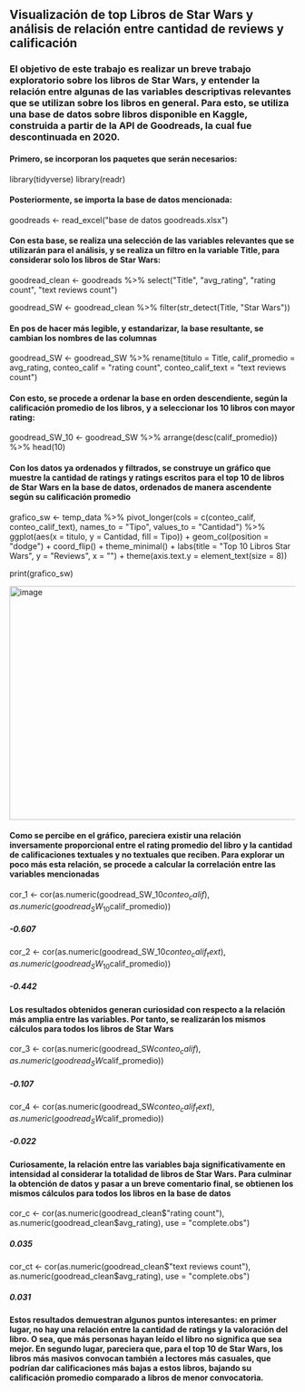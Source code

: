 ## Visualización de top Libros de Star Wars y análisis de relación entre cantidad de reviews y calificación
### El objetivo de este trabajo es realizar un breve trabajo exploratorio sobre los libros de Star Wars, y entender la relación entre algunas de las variables descriptivas relevantes que se utilizan sobre los libros en general. Para esto, se utiliza una base de datos sobre libros disponible en Kaggle, construida a partir de la API de Goodreads, la cual fue descontinuada en 2020.
#### Primero, se incorporan los paquetes que serán necesarios:

library(tidyverse)
library(readr)

#### Posteriormente, se importa la base de datos mencionada: 

goodreads <- read_excel("base de datos goodreads.xlsx")

#### Con esta base, se realiza una selección de las variables relevantes que se utilizarán para el análisis, y se realiza un filtro en la variable Title, para considerar solo los libros de Star Wars:

goodread_clean <- goodreads %>% select("Title", "avg_rating", "rating count", "text reviews count")

goodread_SW <- goodread_clean %>% filter(str_detect(Title, "Star Wars"))

#### En pos de hacer más legible, y estandarizar, la base resultante, se cambian los nombres de las columnas
goodread_SW <- goodread_SW %>% rename(titulo = Title,
                                      calif_promedio = avg_rating,
                                      conteo_calif = "rating count",
                                      conteo_calif_text = "text reviews count")
                                      
#### Con esto, se procede a ordenar la base en orden descendiente, según la calificación promedio de los libros, y a seleccionar los 10 libros con mayor rating:

goodread_SW_10 <- goodread_SW %>% arrange(desc(calif_promedio)) %>%
                               head(10)
                               
#### Con los datos ya ordenados y filtrados, se construye un gráfico que muestre la cantidad de ratings y ratings escritos para el top 10 de libros de Star Wars en la base de datos, ordenados de manera ascendente según su calificación promedio

grafico_sw <- temp_data %>%
  pivot_longer(cols = c(conteo_calif, conteo_calif_text), 
               names_to = "Tipo", values_to = "Cantidad") %>%
  ggplot(aes(x = titulo, y = Cantidad, fill = Tipo)) +
  geom_col(position = "dodge") +
  coord_flip() +
  theme_minimal() +
  labs(title = "Top 10 Libros Star Wars", y = "Reviews", x = "") +
  theme(axis.text.y = element_text(size = 8))
  
print(grafico_sw)

<img width="801" height="412" alt="image" src="https://github.com/user-attachments/assets/c4f67c5b-bd14-482a-ada5-68546ff68ba0" />


#### Como se percibe en el gráfico, pareciera existir una relación inversamente proporcional entre el rating promedio del libro y la cantidad de calificaciones textuales y no textuales que reciben. Para explorar un poco más esta relación, se procede a calcular la correlación entre las variables mencionadas

cor_1 <- cor(as.numeric(goodread_SW_10$conteo_calif), as.numeric(goodread_SW_10$calif_promedio))
##### -0.607

cor_2 <- cor(as.numeric(goodread_SW_10$conteo_calif_text), as.numeric(goodread_SW_10$calif_promedio)) 
##### -0.442
#### Los resultados obtenidos generan curiosidad con respecto a la relación más amplia entre las variables. Por tanto, se realizarán los mismos cálculos para todos los libros de Star Wars

cor_3 <- cor(as.numeric(goodread_SW$conteo_calif), as.numeric(goodread_SW$calif_promedio)) 
##### -0.107

cor_4 <- cor(as.numeric(goodread_SW$conteo_calif_text), as.numeric(goodread_SW$calif_promedio)) 
##### -0.022
#### Curiosamente, la relación entre las variables baja significativamente en intensidad al considerar la totalidad de libros de Star Wars. Para culminar la obtención de datos y pasar a un breve comentario final, se obtienen los mismos cálculos para todos los libros en la base de datos

cor_c <- cor(as.numeric(goodread_clean$"rating count"), as.numeric(goodread_clean$avg_rating), use = "complete.obs") 
##### 0.035

cor_ct <- cor(as.numeric(goodread_clean$"text reviews count"), as.numeric(goodread_clean$avg_rating), use = "complete.obs") 
##### 0.031
#### Estos resultados demuestran algunos puntos interesantes: en primer lugar, no hay una relación entre la cantidad de ratings y la valoración del libro. O sea, que más personas hayan leído el libro no significa que sea mejor. En segundo lugar, pareciera que, para el top 10 de Star Wars, los libros más masivos convocan también a lectores más casuales, que podrían dar calificaciones más bajas a estos libros, bajando su calificación promedio comparado a libros de menor convocatoria.
